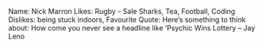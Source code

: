 Name: Nick Marron
Likes: Rugby - Sale Sharks, Tea, Football, Coding
Dislikes: being stuck indoors, 
Favourite Quote: Here’s something to think about: How come you never see a headline like ‘Psychic Wins Lottery – Jay Leno

